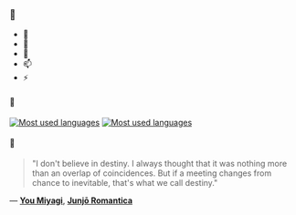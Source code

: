 ### 👋

- 🔭
- 🌱
- 💬
- 📫
- ⚡

#### 🧏

[![Most used languages](https://github-readme-stats-aynah.vercel.app/api/top-langs/?username=aynh&theme=solarized-dark&langs_count=6&layout=compact&hide_title=true)](https://github.com/anuraghazra/github-readme-stats#gh-dark-mode-only)
[![Most used languages](https://github-readme-stats-aynah.vercel.app/api/top-langs/?username=aynh&theme=solarized-light&langs_count=6&layout=compact&hide_title=true)](https://github.com/anuraghazra/github-readme-stats#gh-light-mode-only)

#### 💬

> "I don't believe in destiny. I always thought that it was nothing more than an overlap of coincidences. But if a meeting changes from chance to inevitable, that's what we call destiny."

&mdash; [**You Miyagi**](https://myanimelist.net/character.php?q=You%20Miyagi&cat=character), [**Junjō Romantica**](https://myanimelist.net/search/all?q=Junj%C5%8D%20Romantica&cat=all)
